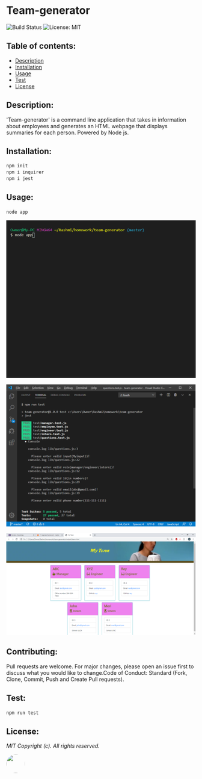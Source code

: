 # Team-generator

![Build Status](https://img.shields.io/badge/build-passing-green.svg)  ![License: MIT](https://img.shields.io/badge/License-MIT-blue.svg)
## Table of contents:
-   [ Description ](#description)
-   [ Installation ](#installation)
-   [ Usage ](#usage)
-   [ Test ](#test)
-   [ License ](#license)
## <a name="description"></a>Description:
'Team-generator' is a command line application that takes in information about employees and generates an HTML webpage that displays summaries for each person. Powered by Node js.
## <a name="installation"></a>Installation:

```bash
npm init
npm i inquirer 
npm i jest
```
## <a name="usage"></a>Usage:
```bash
node app
```
![](images/screen.gif "team-generator")

![Screenshot](images/test-screen.png "test-screen")

![Screenshot](images/HTML-screen.png "test-screen")

## <a name="contributing"></a>Contributing:
Pull requests are welcome. For major changes, please open an issue first to discuss what you would like to change.Code of Conduct: Standard (Fork, Clone, Commit, Push and Create Pull requests).
## <a name="test"></a>Test:
 ```bash
npm run test
```
## <a name="license"></a>License:
 <i>MIT Copyright (c). All rights reserved.</i>

<img src='https://avatars0.githubusercontent.com/u/28842469?v=4' height='50' width='50' style="border-radius: 50% !important;"/>